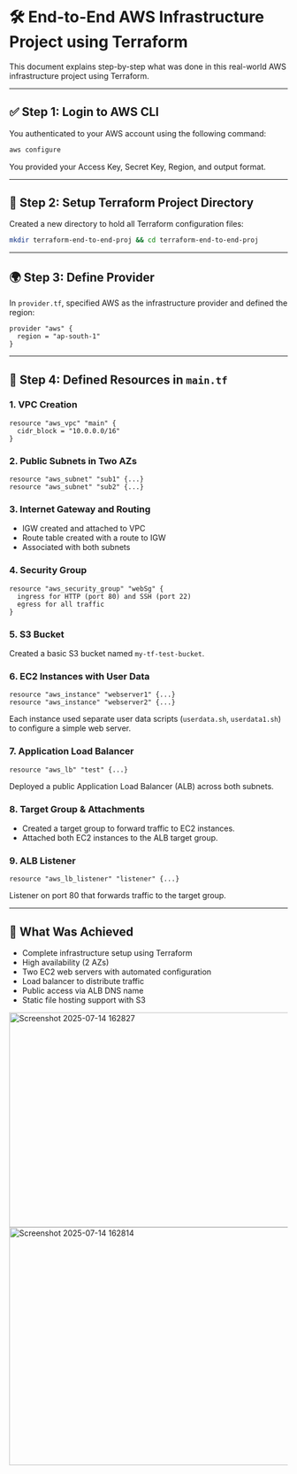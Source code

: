 
# 🛠️ End-to-End AWS Infrastructure Project using Terraform

This document explains step-by-step what was done in this real-world AWS infrastructure project using Terraform.

---

## ✅ Step 1: Login to AWS CLI

You authenticated to your AWS account using the following command:

```bash
aws configure
```

You provided your Access Key, Secret Key, Region, and output format.

---

## 📁 Step 2: Setup Terraform Project Directory

Created a new directory to hold all Terraform configuration files:

```bash
mkdir terraform-end-to-end-proj && cd terraform-end-to-end-proj
```

---

## 🌍 Step 3: Define Provider

In `provider.tf`, specified AWS as the infrastructure provider and defined the region:

```hcl
provider "aws" {
  region = "ap-south-1"
}
```

---

## 🔧 Step 4: Defined Resources in `main.tf`

### 1. **VPC Creation**

```hcl
resource "aws_vpc" "main" {
  cidr_block = "10.0.0.0/16"
}
```

### 2. **Public Subnets in Two AZs**

```hcl
resource "aws_subnet" "sub1" {...}
resource "aws_subnet" "sub2" {...}
```

### 3. **Internet Gateway and Routing**

- IGW created and attached to VPC
- Route table created with a route to IGW
- Associated with both subnets

### 4. **Security Group**

```hcl
resource "aws_security_group" "webSg" {
  ingress for HTTP (port 80) and SSH (port 22)
  egress for all traffic
}
```

### 5. **S3 Bucket**

Created a basic S3 bucket named `my-tf-test-bucket`.

### 6. **EC2 Instances with User Data**

```hcl
resource "aws_instance" "webserver1" {...}
resource "aws_instance" "webserver2" {...}
```

Each instance used separate user data scripts (`userdata.sh`, `userdata1.sh`) to configure a simple web server.

### 7. **Application Load Balancer**

```hcl
resource "aws_lb" "test" {...}
```

Deployed a public Application Load Balancer (ALB) across both subnets.

### 8. **Target Group & Attachments**

- Created a target group to forward traffic to EC2 instances.
- Attached both EC2 instances to the ALB target group.

### 9. **ALB Listener**

```hcl
resource "aws_lb_listener" "listener" {...}
```

Listener on port 80 that forwards traffic to the target group.

---

## 🧪 What Was Achieved

- Complete infrastructure setup using Terraform
- High availability (2 AZs)
- Two EC2 web servers with automated configuration
- Load balancer to distribute traffic
- Public access via ALB DNS name
- Static file hosting support with S3


<img width="1358" height="388" alt="Screenshot 2025-07-14 162827" src="https://github.com/user-attachments/assets/60dbf20a-0979-46c8-baed-40cad2b3f7fc" />


<img width="1365" height="430" alt="Screenshot 2025-07-14 162814" src="https://github.com/user-attachments/assets/7d3eac3b-f408-41f6-a24b-ed4b5d8f307d" />

